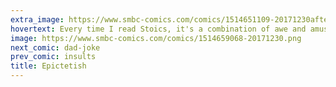 ```yaml
---
extra_image: https://www.smbc-comics.com/comics/1514651109-20171230after.png
hovertext: Every time I read Stoics, it's a combination of awe and amusement, with each reinforcing the other.
image: https://www.smbc-comics.com/comics/1514659068-20171230.png
next_comic: dad-joke
prev_comic: insults
title: Epictetish
---
```


